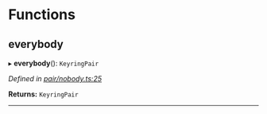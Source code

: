 

# Functions

<a id="everybody"></a>

##  everybody

▸ **everybody**(): `KeyringPair`

*Defined in [pair/nobody.ts:25](https://github.com/polkadot-js/common/blob/d0291db/packages/keyring/src/pair/nobody.ts#L25)*

**Returns:** `KeyringPair`

___

